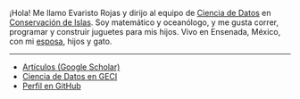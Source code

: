 ¡Hola! Me llamo Evaristo Rojas y dirijo al equipo de [Ciencia de Datos](https://islasgeci.github.io)
en [Conservación de Islas](https://islas.org.mx). Soy matemático y oceanólogo, y me gusta correr,
programar y construir juguetes para mis hijos. Vivo en Ensenada, México, con mi
[esposa](http://mactavishediting.com/), hijos y gato.

---

- [Artículos (Google Scholar)](https://scholar.google.com/citations?user=SxSAEN0AAAAJ)
- [Ciencia de Datos en GECI](https://islas.dev)
- [Perfil en GitHub](https://github.com/devarops)
